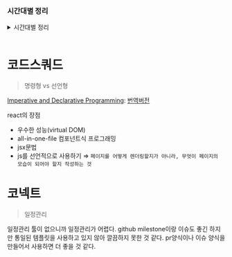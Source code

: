 ### 시간대별 정리

<details>
<summary>시간대별 정리</summary>

### 오후

- 선언적 프로그래밍 vs 명령적 프로그래밍
- 코넥트: redux 덜어내기

### 저녁

- 코넥트: pr요청 및 로그인 cookie

</details>
<br>

# 코드스쿼드

> 명령형 vs 선언형

[Imperative and Declarative Programming](https://medium.com/@Rewieer/imperative-and-declarative-programming-e04b48887ab6): [번역버전](https://github.com/icepeng/articles/blob/master/imperative-and-declarative-programming.md)

react의 장점

- 우수한 성능(virtual DOM)
- all-in-one-file 컴포넌트식 프로그래밍
- jsx문법
- js를 선언적으로 사용하기 ⇒ `페이지를 어떻게 렌더링할지가 아니라, 무엇이 페이지의 모습이 되어야 할지 작성하는 것`

# 코넥트

> 일정관리

일정관리 툴이 없으니까 일정관리가 어렵다. github milestone이랑 이슈도 좋긴 하지만 통일된 템플릿을 사용하고 있지 않아 깔끔하지 못한 것 같다. pr양식이나 이슈 양식을 만들어서 사용하면 더 좋을 것 같다.
